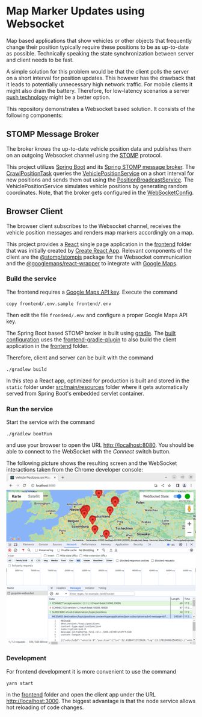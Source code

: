 # Map Marker Updates using Websocket

Map based applications that show vehicles or other objects
that frequently change their position typically require these positions to be
as up-to-date as possible.
Technically speaking the state synchronization between server and client needs to be fast.

A simple solution for this problem would be that the client polls the server
on a short interval for position updates.
This however has the drawback that it leads to potentially unnecessary high network traffic.
For mobile clients it might also drain the battery.
Therefore, for low-latency scenarios a server 
[push technology](https://en.wikipedia.org/wiki/Push_technology)
might be a better option.

This repository demonstrates a Websocket based solution.
It consists of the following components:

## STOMP Message Broker
The broker _knows_ the up-to-date vehicle position data and publishes
them on an outgoing Websocket channel using the [STOMP](https://stomp.github.io) protocol.

This project utilizes
[Spring Boot](https://spring.io/projects/spring-boot) and its 
[Spring STOMP message broker](https://docs.spring.io/spring-framework/reference/web/websocket/stomp.html).
The [CrawlPositionTask](src/main/kotlin/org/wahlen/mapwebsocket/task/CrawlPositionsTask.kt)
queries the 
[VehiclePositionService](src/main/kotlin/org/wahlen/mapwebsocket/service/VehiclePositionService.kt)
on a short interval for new positions and sends them out using the
[PositionBroadcastService](src/main/kotlin/org/wahlen/mapwebsocket/service/PositionBroadcastService.kt).
The VehiclePositionService simulates vehicle positions by generating random coordinates.
Note, that the broker gets configured in the
[WebSocketConfig](src/main/kotlin/org/wahlen/mapwebsocket/configuration/WebSocketConfig.kt).

## Browser Client
The browser client subscribes to the Websocket channel,
receives the vehicle position messages and renders map markers accordingly
on a map.

This project provides a [React](https://react.dev/) single page application
in the [frontend](frontend) folder
that was initially created by [Create React App](https://create-react-app.dev/).
Relevant components of the client are the
[@stomp/stompjs](https://github.com/stomp-js/stompjs) package for the
Websocket communication and the
[@googlemaps/react-wrapper](https://github.com/googlemaps/react-wrapper)
to integrate with
[Google Maps](https://developers.google.com/maps).

### Build the service
The frontend requires a 
[Google Maps API key](https://developers.google.com/maps/documentation/javascript/get-api-key).
Execute the command
```
copy frontend/.env.sample frontend/.env
```
Then edit the file `frondend/.env` and configure a proper Google Maps API key. 

The Spring Boot based STOMP broker is built using [gradle](https://gradle.org/).
The [built configuration](build.gradle.kts) uses the
[frontend-gradle-plugin](https://siouan.github.io/frontend-gradle-plugin)
to also build the client application in the [frontend](frontend) folder.

Therefore, client and server can be built with the command
```
./gradlew build
```
In this step a React app, optimized for production is built and stored
in the `static` folder under [src/main/resources](src/main/resources) folder
where it gets automatically served from Spring Boot's embedded servlet container. 

### Run the service
Start the service with the command
```
./gradlew bootRun
```
and use your browser to open the URL
[http://localhost:8080](http://localhost:8080).
You should be able to connect to the WebSocket with the _Connect_ switch button.

The following picture shows the resulting screen and the WebSocket interactions
taken from the Chrome developer console:
![WebSocket Flow](documentation/websocket-flow.png)

### Development
For frontend development it is more convenient to use the command
```
yarn start
```
in the [frontend](frontend) folder and open the client app under the URL
[http://localhost:3000](http://localhost:3000).
The biggest advantage is that the node service allows hot reloading of code changes.
